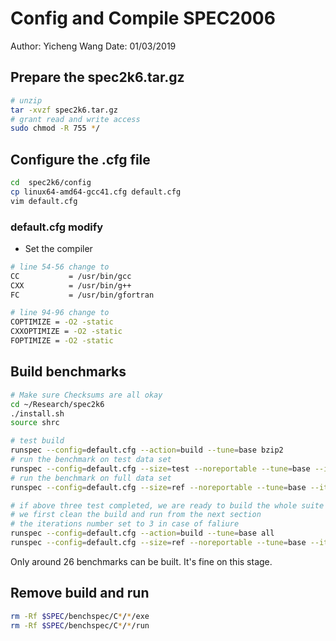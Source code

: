 # Config and Compile SPEC2006

Author: Yicheng Wang Date: 01/03/2019

## Prepare the spec2k6.tar.gz

```bash
# unzip
tar -xvzf spec2k6.tar.gz
# grant read and write access
sudo chmod -R 755 */
```

## Configure the .cfg file
```bash
cd  spec2k6/config
cp linux64-amd64-gcc41.cfg default.cfg
vim default.cfg
```

### default.cfg modify

* Set the compiler
```bash
# line 54-56 change to
CC           = /usr/bin/gcc
CXX          = /usr/bin/g++
FC           = /usr/bin/gfortran

# line 94-96 change to
COPTIMIZE = -O2 -static
CXXOPTIMIZE = -O2 -static
FOPTIMIZE = -O2 -static
```

## Build benchmarks
```bash
# Make sure Checksums are all okay
cd ~/Research/spec2k6
./install.sh
source shrc

# test build
runspec --config=default.cfg --action=build --tune=base bzip2
# run the benchmark on test data set
runspec --config=default.cfg --size=test --noreportable --tune=base --iterations=1 bzip2
# run the benchmark on full data set
runspec --config=default.cfg --size=ref --noreportable --tune=base --iterations=3 bzip2

# if above three test completed, we are ready to build the whole suite
# we first clean the build and run from the next section
# the iterations number set to 3 in case of faliure
runspec --config=default.cfg --action=build --tune=base all
runspec --config=default.cfg --size=ref --noreportable --tune=base --iterations=3 all
```
Only around 26 benchmarks can be built. It's fine on this stage.

## Remove build and run
```bash
rm -Rf $SPEC/benchspec/C*/*/exe
rm -Rf $SPEC/benchspec/C*/*/run
```